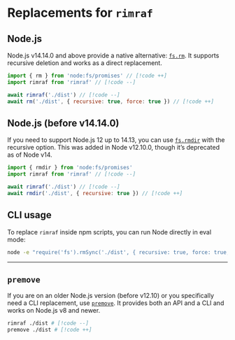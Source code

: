 # Replacements for `rimraf`

## Node.js

Node.js v14.14.0 and above provide a native alternative: [`fs.rm`](https://nodejs.org/api/fs.html#fspromisesrmpath-options). It supports recursive deletion and works as a direct replacement.

```js
import { rm } from 'node:fs/promises' // [!code ++]
import rimraf from 'rimraf' // [!code --]

await rimraf('./dist') // [!code --]
await rm('./dist', { recursive: true, force: true }) // [!code ++]
```

## Node.js (before v14.14.0)

If you need to support Node.js 12 up to 14.13, you can use [`fs.rmdir`](https://nodejs.org/api/fs.html#fsrmdirpath-options-callback) with the recursive option. This was added in Node v12.10.0, though it’s deprecated as of Node v14.

```js
import { rmdir } from 'node:fs/promises'
import rimraf from 'rimraf' // [!code --]

await rimraf('./dist') // [!code --]
await rmdir('./dist', { recursive: true }) // [!code ++]
```

## CLI usage

To replace `rimraf` inside npm scripts, you can run Node directly in eval mode:

```sh
node -e "require('fs').rmSync('./dist', { recursive: true, force: true, maxRetries: process.platform === 'win32' ? 10 : 0 })"
```

---

## `premove`

If you are on an older Node.js version (before v12.10) or you specifically need a CLI replacement, use [`premove`](https://github.com/lukeed/premove). It provides both an API and a CLI and works on Node.js v8 and newer.

```sh
rimraf ./dist # [!code --]
premove ./dist # [!code ++]
```
